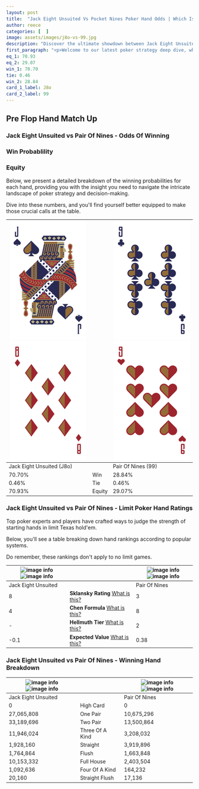 ```yaml
---
layout: post
title:  "Jack Eight Unsuited Vs Pocket Nines Poker Hand Odds | Which Is The Better Hand In Poker? A Complete Guide"
author: reece
categories: [  ]
image: assets/images/j8o-vs-99.jpg
description: "Discover the ultimate showdown between Jack Eight Unsuited and Pair Of Nines in poker! Uncover the odds, strategies, and scenarios where one hand triumphs over the other. Get ready to up your poker game with this thrilling analysis."
first_paragraph: "<p>Welcome to our latest poker strategy deep dive, where we're pitting two distinct hands against each other in a high-stakes showdown: Jack Eight Unsuited vs Pair Of Nines.</p><p>In the dynamic world of poker, every decision counts, and knowing which hand holds the upper hand is key to your success at the table.</p><p>In this article, we'll dissect these two hands, explore the scenarios where one dominates the other, and equip you with the knowledge to make strategic choices that can tip the odds in your favor.</p><p>Get ready to unravel the intriguing dynamics of these poker hands and elevate your game to new heights.</p>"
eq_1: 70.93
eq_2: 29.07
win_1: 70.70
tie: 0.46
win_2: 28.84
card_1_label: J8o
card_2_label: 99
---
```




[comment]: # (sp0)

## Pre Flop Hand Match Up

<div class="table hand-ratings" markdown="1"> 



### Jack Eight Unsuited vs Pair Of Nines - Odds Of Winning


  
<div class="row graphs"> 
<div class="col-lg-6">
    <h3>Win Probablility</h3>
    <canvas id="WinChart"></canvas>
</div>
<div class="col-lg-6">
    <h3>Equity</h3>
    <canvas id="EquityChart"></canvas>
</div>
</div>

  Below, we present a detailed breakdown of the winning probabilities for each hand, providing you with the insight you need to navigate the intricate landscape of poker strategy and decision-making. 

Dive into these numbers, and you'll find yourself better equipped to make those crucial calls at the table.


    
| ![image info](assets/images/hand1/j.png) ![image info](assets/images/hand1/8o.png) |  | ![image info](assets/images/hand2/9.png) ![image info](assets/images/hand2/9o.png) |
| -------- | -------- | -------- |
| Jack Eight Unsuited (J8o) |  | Pair Of Nines (99) |
| 70.70% | Win | 28.84% |
| 0.46% | Tie | 0.46% |
| 70.93% | Equity | 29.07% |




[comment]: # (sp1)



### Jack Eight Unsuited vs Pair Of Nines - Limit Poker Hand Ratings

Top poker experts and players have crafted ways to judge the strength of starting hands in limit Texas hold'em. 

Below, you'll see a table breaking down hand rankings according to popular systems. 

Do remember, these rankings don't apply to no limit games.


    
| ![image info](https://www.riverpairs.com/assets/images/hand1/j.png) ![image info](https://www.riverpairs.com/assets/images/hand1/8o.png) |  | ![image info](https://www.riverpairs.com/assets/images/hand2/9.png) ![image info](https://www.riverpairs.com/assets/images/hand2/9o.png) |
| -------- | -------- | -------- |
| Jack Eight Unsuited |  | Pair Of Nines |
| 8 | **Sklansky Rating** [What is this?](/sklansky-rating-explained) | 3 |
| 4 | **Chen Formula** [What is this?](/chen-formula-explained) | 8 |
| - | **Hellmuth Tier** [What is this?](/Hellmuth-tier-explained) | 2 |
| -0.1 | **Expected Value** [What is this?](/expected-value-explained) | 0.38 |




[comment]: # (sp2)



### Jack Eight Unsuited vs Pair Of Nines - Winning Hand Breakdown


    
| ![image info](https://www.riverpairs.com/assets/images/hand1/j.png) ![image info](https://www.riverpairs.com/assets/images/hand1/8o.png) |  | ![image info](https://www.riverpairs.com/assets/images/hand2/9.png) ![image info](https://www.riverpairs.com/assets/images/hand2/9o.png) |
| -------- | -------- | -------- |
| Jack Eight Unsuited |  | Pair Of Nines |
| 0 | High Card | 0 |
| 27,065,808 | One Pair | 10,675,296 |
| 33,189,696 | Two Pair | 13,500,864 |
| 11,946,024 | Three Of A Kind | 3,208,032 |
| 1,928,160 | Straight | 3,919,896 |
| 1,764,864 | Flush | 1,663,848 |
| 10,153,332 | Full House | 2,403,504 |
| 1,092,636 | Four Of A Kind | 164,232 |
| 20,160 | Straight Flush | 17,136 |




[comment]: # (sp3)



</div>

[comment]: # (sp4)



[comment]: # (sp5)

